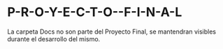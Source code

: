 # P-R-O-Y-E-C-T-O--F-I-N-A-L

La carpeta Docs no son parte del Proyecto Final, se mantendran visibles durante el desarrollo del mismo.
